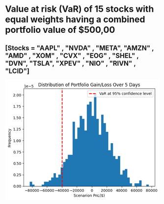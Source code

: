 # Value at risk (VaR) of 15 stocks with equal weights having a combined portfolio value of $500,00

## [Stocks = "AAPL" , "NVDA" , "META", "AMZN" , "AMD" , "XOM" , "CVX" , "EOG" , "SHEL" , "DVN", "TSLA", "XPEV" , "NIO" , "RIVN" , "LCID"]

![alt text](https://github.com/aviyankh/Stock-Portfolio-Risk-Analysis/blob/main/output.png)
